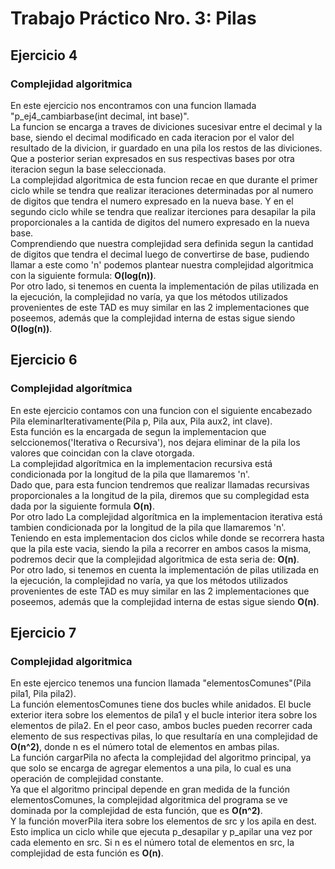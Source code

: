 # Trabajo Práctico Nro. 3: Pilas

## Ejercicio 4
### Complejidad algoritmica
En este ejercicio nos encontramos con una funcion llamada "p_ej4_cambiarbase(int decimal, int base)".<br>
La funcion se encarga a traves de diviciones sucesivar entre el decimal y la base, siendo el decimal modificado en cada iteracion por el valor del resultado de la divicion, ir guardado en una pila los restos de las diviciones.<br>
Que a posterior serian expresados en sus respectivas bases por otra iteracion segun la base seleccionada.<br>
La complejidad algoritmica de esta funcion recae en que durante el primer ciclo while se tendra que realizar iteraciones determinadas por al numero de digitos que tendra el numero expresado en la nueva base. Y en el segundo ciclo while se tendra que realizar iterciones para desapilar la pila proporcionales a la cantida de digitos del numero expresado en la nueva base.<br>
Comprendiendo que nuestra complejidad sera definida segun la cantidad de digitos que tendra el decimal luego de convertirse de base, pudiendo llamar a este como 'n' podemos plantear nuestra complejidad algoritmica con la siguiente formula: **O(log(n))**.<br>
Por otro lado, si tenemos en cuenta la implementación de pilas utilizada en la ejecución, la complejidad no varía, ya que los métodos utilizados provenientes de este TAD es muy similar en las 2 implementaciones que poseemos, además que la complejidad interna de estas sigue siendo  **O(log(n))**. 

## Ejercicio 6
### Complejidad algorítmica
En este ejercicio contamos con una funcion con el siguiente encabezado Pila eleminarIterativamente(Pila p, Pila aux, Pila aux2, int clave).<br>
Esta función es la encargada de segun la implementacion que selccionemos('Iterativa o Recursiva'), nos dejara eliminar de la pila los valores que coincidan con la clave otorgada.<br>
La complejidad algorítmica en la implementacion recursiva está condicionada por la longitud de la pila que llamaremos 'n'.<br>
Dado que, para esta funcion tendremos que realizar llamadas recursivas proporcionales a la longitud de la pila, diremos que su complegidad esta dada por la siguiente formula **O(n)**.<br>
Por otro lado La complejidad algorítmica en la implementacion iterativa está tambien condicionada por la longitud de la pila que llamaremos 'n'.<br>
Teniendo en esta implementacion dos ciclos while donde se recorrera hasta que la pila este vacia, siendo la pila a recorrer en ambos casos la misma, podremos decir que la complejidad algoritmica de esta seria de: **O(n)**.<br>
Por otro lado, si tenemos en cuenta la implementación de pilas utilizada en la ejecución, la complejidad no varía, ya que los métodos utilizados provenientes de este TAD es muy similar en las 2 implementaciones que poseemos, además que la complejidad interna de estas sigue siendo **O(n)**.

## Ejercicio 7
### Complejidad algoritmica
En este ejercico tenemos una funcion llamada "elementosComunes"(Pila pila1, Pila pila2).<br>
La función elementosComunes tiene dos bucles while anidados. El bucle exterior itera sobre los elementos de pila1 y el bucle interior itera sobre los elementos de pila2. En el peor caso, ambos bucles pueden recorrer cada elemento de sus respectivas pilas, lo que resultaría en una complejidad de **O(n^2)**, donde n es el número total de elementos en ambas pilas.<br>
La función cargarPila no afecta la complejidad del algoritmo principal, ya que solo se encarga de agregar elementos a una pila, lo cual es una operación de complejidad constante.<br>
Ya que el algoritmo principal depende en gran medida de la función elementosComunes, la complejidad algoritmica del programa se ve dominada por la complejidad de esta función, que es **O(n^2)**.<br>
Y la función moverPila itera sobre los elementos de src y los apila en dest. Esto implica un ciclo while que ejecuta p_desapilar y p_apilar una vez por cada elemento en src. Si n es el número total de elementos en src, la complejidad de esta función es **O(n)**.<br>


